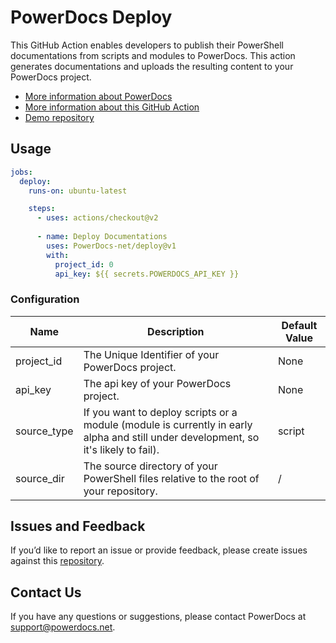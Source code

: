 # PowerDocs Deploy

This GitHub Action enables developers to publish their PowerShell documentations from scripts and modules to PowerDocs. This action generates documentations and uploads the resulting content to your PowerDocs project.

* [More information about PowerDocs](https://powerdocs.net)
* [More information about this GitHub Action](https://powerdocs.net/docs/github-action)
* [Demo repository](https://github.com/PowerDocs-net/deploy_github_demo)


## Usage
```yaml
jobs:
  deploy:
    runs-on: ubuntu-latest

    steps:
      - uses: actions/checkout@v2
      
      - name: Deploy Documentations
        uses: PowerDocs-net/deploy@v1
        with:
          project_id: 0
          api_key: ${{ secrets.POWERDOCS_API_KEY }}
```

### Configuration
| Name | Description | Default Value |
|------|-------------|---------------|
| project_id | The Unique Identifier of your PowerDocs project. | None |
| api_key | The api key of your PowerDocs project. | None |
| source_type | If you want to deploy scripts or a module (module is currently in early alpha and still under development, so it's likely to fail). | script |
| source_dir | The source directory of your PowerShell files relative to the root of your repository. | / |

## Issues and Feedback
If you’d like to report an issue or provide feedback, please create issues against this [repository](https://github.com/PowerDocs-net/deploy/issues).


## Contact Us
If you have any questions or suggestions, please contact PowerDocs at support@powerdocs.net.
